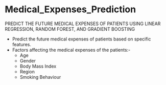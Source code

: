 # Medical_Expenses_Prediction
PREDICT THE FUTURE MEDICAL EXPENSES OF PATIENTS USING LINEAR REGRESSION, RANDOM FOREST, AND GRADIENT BOOSTING
- Predict the future medical expenses of patients based on specific features.
- Factors affecting the medical expenses of the patients:-
    - Age
   - Gender
   - Body Mass Index
   - Region
   - Smoking Behaviour	

